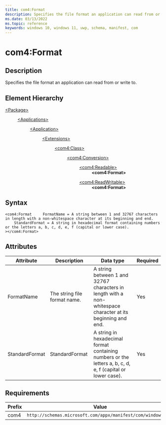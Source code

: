 ```yaml
---
title: com4:Format
description: Specifies the file format an application can read from or write to. (com4:Format)
ms.date: 03/13/2022
ms.topic: reference
keywords: windows 10, windows 11, uwp, schema, manifest, com
---
```


# com4:Format



## Description
Specifies the file format an application can read from or write to. 



## Element Hierarchy
<dl><dt><a href = "element-package.md">&lt;Package&gt;</a></dt>
<dd>
<dl><dt><a href = "element-applications.md">&lt;Applications&gt;</a></dt>
<dd>
<dl><dt><a href = "element-application.md">&lt;Application&gt;</a></dt>
<dd>
<dl><dt><a href = "element-1-extensions.md">&lt;Extensions&gt;</a></dt>
<dd>
<dl><dt><a href = "element-com4-class.md">&lt;com4:Class&gt;</a></dt>
<dd>
<dl><dt><a href = "element-com4-conversion.md">&lt;com4:Conversion&gt;</a></dt>
<dd>
<dl><dt><a href = "element-com4-readable.md">&lt;com4:Readable&gt;</a></dt>
<dd>
<b>&lt;com4:Format&gt;</b>
</dd>
</dl>
<dl><dt><a href = "element-com4-readwritable.md">&lt;com4:ReadWritable&gt;</a></dt>
<dd>
<b>&lt;com4:Format&gt;</b>
</dd>
</dl>
</dd>
</dl>
</dd>
</dl>
</dd>
</dl>
</dd>
</dl>
</dd>
</dl>
</dd>
</dl>
</dd>
</dl>

## Syntax
```syntax
<com4:Format     FormatName = A string between 1 and 32767 characters in length with a non-whitespace character at its beginning and end.
    StandardFormat = A string in hexadecimal format containing numbers or the letters a, b, c, d, e, f (capital or lower case).
></com4:Format>
```


## Attributes

| Attribute | Description | Data type | Required |
| -----------| -------------| -----------| ----------|
| FormatName | The string file format name. | A string between 1 and 32767 characters in length with a non-whitespace character at its beginning and end.| Yes |
| StandardFormat | StandardFormat | A string in hexadecimal format containing numbers or the letters a, b, c, d, e, f (capital or lower case).| Yes |



## Requirements
| Prefix | Value |
| ---------------| -------------------------------------------------------------|
| com4 | `http://schemas.microsoft.com/appx/manifest/com/windows10/4` |
